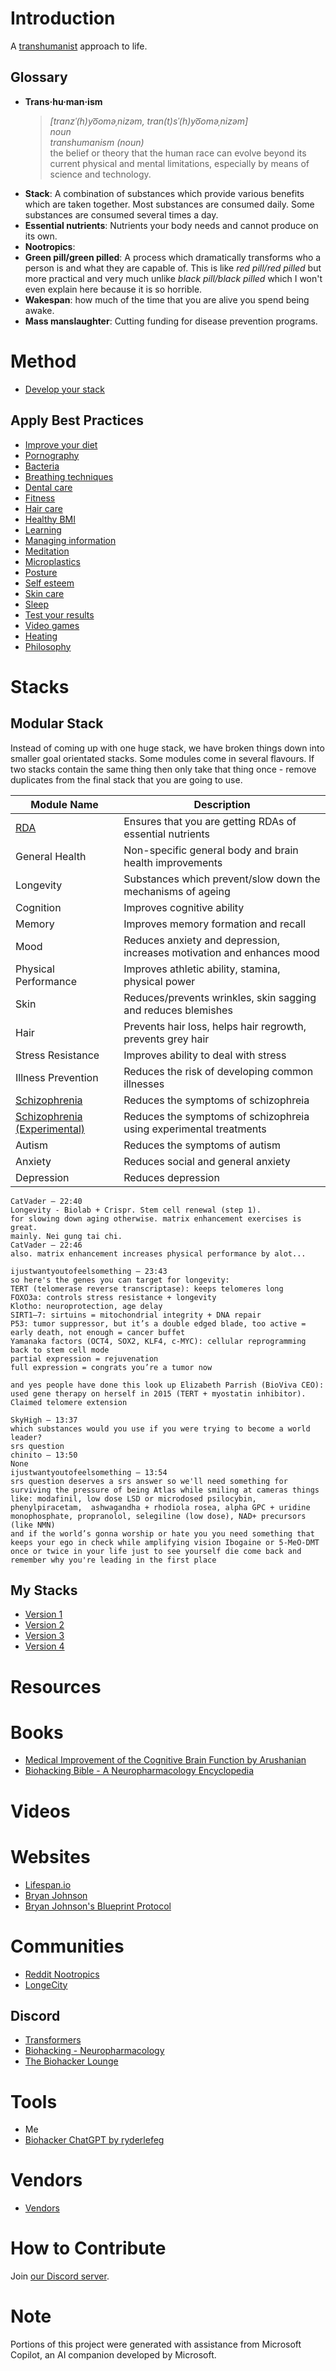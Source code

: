 # Introduction

A [transhumanist](https://en.wikipedia.org/wiki/Transhumanism) approach to life.

## Glossary
- **Trans·hu·man·ism**  
    > *[tranzˈ(h)yo͞oməˌnizəm, tran(t)sˈ(h)yo͞oməˌnizəm]*  
    > *noun*  
    > *transhumanism (noun)*  
    > the belief or theory that the human race can evolve beyond its current physical and mental limitations, especially by means of science and technology.  
- **Stack**: A combination of substances which provide various benefits which are taken together. Most substances are consumed daily. Some substances are consumed several times a day.
- **Essential nutrients**: Nutrients your body needs and cannot produce on its own.
- **Nootropics**: 
- **Green pill/green pilled**: A process which dramatically transforms who a person is and what they are capable of. This is like *red pill/red pilled* but more practical and very much unlike *black pill/black pilled* which I won't even explain here because it is so horrible.
- **Wakespan**: how much of the time that you are alive you spend being awake.
- **Mass manslaughter**: Cutting funding for disease prevention programs.

# Method
- [Develop your stack](Best%20Practices/Develop%20Your%20Stack.md)

## Apply Best Practices
- [Improve your diet](Food.md)
- [Pornography](Best%20Practices/Avoid%20Pornography.md)
- [Bacteria](Best%20Practices/Bacteria%20Prevention.md)
- [Breathing techniques](Best%20Practices/Breathing%20Techniques.md)
- [Dental care](Best%20Practices/Dental%20Care.md)
- [Fitness](Best%20Practices/Fitness.md)
- [Hair care](Best%20Practices/Hair%20Care.md)
- [Healthy BMI](Best%20Practices/Healthy%20BMI.md)
- [Learning](Best%20Practices/Learning.md)
- [Managing information](Best%20Practices/Managing%20Information.md)
- [Meditation](Best%20Practices/Meditation.md)
- [Microplastics](Best%20Practices/Microplastics.md)
- [Posture](Best%20Practices/Posture.md)
- [Self esteem](Best%20Practices/Self%20Esteem.md)
- [Skin care](Best%20Practices/Skin%20Care.md)
- [Sleep](Best%20Practices/Sleep.md)
- [Test your results](Best%20Practices/Test%20Your%20Results.md)
- [Video games](Best%20Practices/Video%20Games.md)
- [Heating](Best%20Practices/Heating.md)
- [Philosophy](Best%20Practices/Philosophy.md)

# Stacks
## Modular Stack
Instead of coming up with one huge stack, we have broken things down into smaller goal orientated stacks. Some modules come in several flavours. If two stacks contain the same thing then only take that thing once - remove duplicates from the final stack that you are going to use.

| Module Name                                                                      | Description                                                            |
| -------------------------------------------------------------------------------- | ---------------------------------------------------------------------- |
| [RDA](Stacks/Modules/RDA.md)                                                     | Ensures that you are getting RDAs of essential nutrients               |
| General Health                                                                   | Non-specific general body and brain health improvements                |
| Longevity                                                                        | Substances which prevent/slow down the mechanisms of ageing            |
| Cognition                                                                        | Improves cognitive ability                                             |
| Memory                                                                           | Improves memory formation and recall                                   |
| Mood                                                                             | Reduces anxiety and depression, increases motivation and enhances mood |
| Physical Performance                                                             | Improves athletic ability, stamina, physical power                     |
| Skin                                                                             | Reduces/prevents wrinkles, skin sagging and reduces blemishes          |
| Hair                                                                             | Prevents hair loss, helps hair regrowth, prevents grey hair            |
| Stress Resistance                                                                | Improves ability to deal with stress                                   |
| Illness Prevention                                                               | Reduces the risk of developing common illnesses                        |
| [Schizophrenia](Stacks/Modules/Schizophrenia.md)                                 | Reduces the symptoms of schizophreia                                   |
| [Schizophrenia (Experimental)](Stacks/Modules/Schizophrenia%20(Experimental).md) | Reduces the symptoms of schizophreia using experimental treatments     |
| Autism                                                                           | Reduces the symptoms of autism                                         |
| Anxiety                                                                          | Reduces social and general anxiety                                     |
| Depression                                                                       | Reduces depression                                                     |

```
CatVader — 22:40
Longevity - Biolab + Crispr. Stem cell renewal (step 1).
for slowing down aging otherwise. matrix enhancement exercises is great.
mainly. Nei gung tai chi.
CatVader — 22:46
also. matrix enhancement increases physical performance by alot...

ijustwantyoutofeelsomething — 23:43
so here's the genes you can target for longevity:
TERT (telomerase reverse transcriptase): keeps telomeres long
FOXO3a: controls stress resistance + longevity
Klotho: neuroprotection, age delay
SIRT1–7: sirtuins = mitochondrial integrity + DNA repair
P53: tumor suppressor, but it’s a double edged blade, too active = early death, not enough = cancer buffet
Yamanaka factors (OCT4, SOX2, KLF4, c-MYC): cellular reprogramming back to stem cell mode
partial expression = rejuvenation
full expression = congrats you’re a tumor now

and yes people have done this look up Elizabeth Parrish (BioViva CEO): used gene therapy on herself in 2015 (TERT + myostatin inhibitor). Claimed telomere extension

SkyHigh — 13:37
which substances would you use if you were trying to become a world leader?
srs question
chinito — 13:50
None
ijustwantyoutofeelsomething — 13:54
srs question deserves a srs answer so we'll need something for surviving the pressure of being Atlas while smiling at cameras things like: modafinil, low dose LSD or microdosed psilocybin, phenylpiracetam,  ashwagandha + rhodiola rosea, alpha GPC + uridine monophosphate, propranolol, selegiline (low dose), NAD+ precursors (like NMN) 
and if the world’s gonna worship or hate you you need something that keeps your ego in check while amplifying vision Ibogaine or 5-MeO-DMT once or twice in your life just to see yourself die come back and remember why you're leading in the first place
```

## My Stacks
- [Version 1](Stacks/v1.md)
- [Version 2](Stacks/v2.md)
- [Version 3](Stacks/v3.md)
- [Version 4](Stacks/v4.md)

# Resources
# Books
- [Medical Improvement of the Cognitive Brain Function by Arushanian](https://cosmicnootropic.com/wp-content/uploads/2022/10/Books-about-Nootropics.-Arushanian.Chapters-1-2-with-the-cover.pdf)
- [Biohacking Bible - A Neuropharmacology Encyclopedia](https://ryderlefeg.gumroad.com/l/biohackingbible)

# Videos

# Websites
- [Lifespan.io](https://www.lifespan.io/)
- [Bryan Johnson](https://en.wikipedia.org/wiki/Bryan_Johnson#Project_Blueprint)
- [Bryan Johnson's Blueprint Protocol](https://protocol.bryanjohnson.com)

# Communities
- [Reddit Nootropics](https://www.reddit.com/r/Nootropics/)
- [LongeCity](https://www.longecity.org/forum/page/index.html)

## Discord
- [Transformers](https://discord.gg/MrxTZpAg)
- [Biohacking - Neuropharmacology](https://discord.gg/BsZSPrve)
- [The Biohacker Lounge](https://discord.gg/2Qm7htGR)

# Tools
- Me
- [Biohacker ChatGPT by ryderlefeg](https://chatgpt.com/g/g-FyKt2xBEE-biohacker)

# Vendors
- [Vendors](Vendors.md)

# How to Contribute
Join [our Discord server](https://discord.gg/j43t5jAv).

# Note
Portions of this project were generated with assistance from Microsoft Copilot, an AI companion developed by Microsoft.